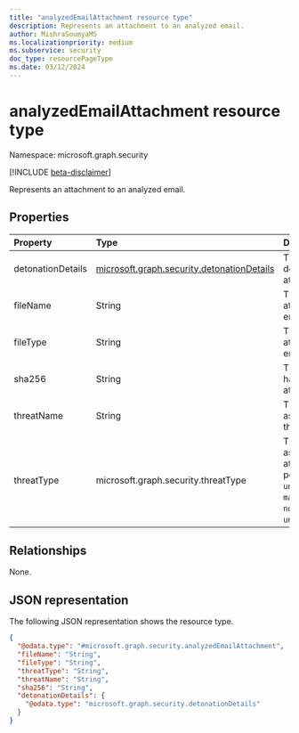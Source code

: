 ```yaml
---
title: "analyzedEmailAttachment resource type"
description: Represents an attachment to an analyzed email.
author: MishraSoumyaMS
ms.localizationpriority: medium
ms.subservice: security
doc_type: resourcePageType
ms.date: 03/12/2024
---
```


# analyzedEmailAttachment resource type

Namespace: microsoft.graph.security

[!INCLUDE [beta-disclaimer](../../includes/beta-disclaimer.md)]

Represents an attachment to an analyzed email.

## Properties
|Property|Type|Description|
|:---|:---|:---|
|detonationDetails|[microsoft.graph.security.detonationDetails](../resources/security-detonationdetails.md)|The detonation details of the attachment.|
|fileName|String|The name of the attachment in the email.|
|fileType|String|The type of the attachment in the email.|
|sha256|String|The SHA256 file hash of the attachment.|
|threatName|String|The threat name associated with the threat type.|
|threatType|microsoft.graph.security.threatType|The threat type associated with the attachment. The possible values are: `unknown`, `spam`, `malware`, `phishing`, `none`, `unknownFutureValue`.|

## Relationships
None.

## JSON representation
The following JSON representation shows the resource type.
<!-- {
  "blockType": "resource",
  "@odata.type": "microsoft.graph.security.analyzedEmailAttachment"
}
-->
``` json
{
  "@odata.type": "#microsoft.graph.security.analyzedEmailAttachment",
  "fileName": "String",
  "fileType": "String",
  "threatType": "String",
  "threatName": "String",
  "sha256": "String",
  "detonationDetails": {
    "@odata.type": "microsoft.graph.security.detonationDetails"
  }
}
```

